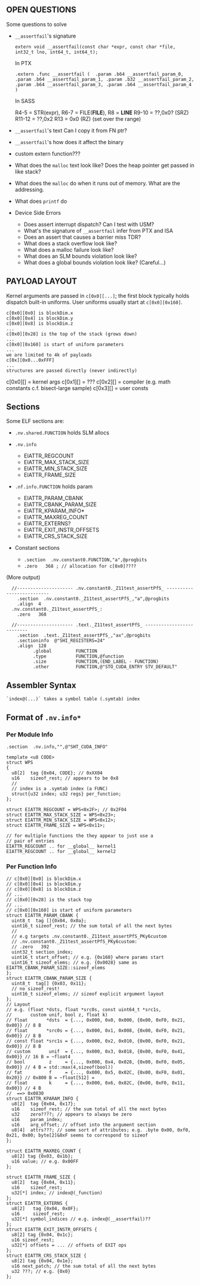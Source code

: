 ## OPEN QUESTIONS

Some questions to solve

* `__assertfail`'s signature


   `extern void __assertfail(const char *expr, const char *file, int32_t lno, int64_t, int64_t);`

   In PTX

  `.extern .func __assertfail
  (  .param .b64 __assertfail_param_0,
     .param .b64 __assertfail_param_1,
     .param .b32 __assertfail_param_2,
     .param .b64 __assertfail_param_3,
     .param .b64 __assertfail_param_4
  )`

   In SASS

    R4-5 = STR(expr),
    R6-7 = FILE(__FILE__),
    R8 = __LINE__
    R9-10 = ??,0x0? (SRZ)
    R11-12 = ??,0x2
    R13 = 0x0 (RZ)  (set over the range)

* `__assertfail`'s text
  Can I copy it from FN ptr?

* `__assertfail`'s how does it affect the binary

* custom extern function???

* What does the `malloc` text look like?  Does the heap pointer get passed in like stack?

* What does the `malloc` do when it runs out of memory.  What are the addressing.

* What does `printf` do

* Device Side Errors
   - Does assert interrupt dispatch?  Can I test with USM?
   - What's the signature of `__assertfail`
      infer from PTX and ISA
   - Does an assert that causes a barrier miss TDR?
   - What does a stack overflow look like?
   - What does a malloc failure look like?
   - What does an SLM bounds violation look like?
   - What does a global bounds violation look like?  (Careful...)



## PAYLOAD LAYOUT

Kernel arguments are passed in `c[0x0][...]`; the first block typically holds
dispatch built-in uniforms.  User uniforms usually start at `c[0x0][0x160]`.

    c[0x0][0x0] is blockDim.x
    c[0x0][0x4] is blockDim.y
    c[0x0][0x8] is blockDim.z
    ...
    c[0x0][0x28] is the top of the stack (grows down)
    ...
    c[0x0][0x160] is start of uniform parameters
    ...
    we are limited to 4k of payloads
    c[0x][0x0...0xFFF]
    ...
    structures are passed directly (never indirectly)

c[0x0][] = kernel args
c[0x1][] = ???
c[0x2][] = compiler (e.g. math constants c.f. bisect-large sample)
c[0x3][] = user consts



## Sections

Some ELF sections are:

  * `.nv.shared.FUNCTION` holds SLM allocs

  * `.nv.info`
      - EIATTR_REGCOUNT
      - EIATTR_MAX_STACK_SIZE
      - EIATTR_MIN_STACK_SIZE
      - EIATTR_FRAME_SIZE

  * `.nf.info.FUNCTION`  holds param
      - EIATTR_PARAM_CBANK
      - EIATTR_CBANK_PARAM_SIZE
      - EIATTR_KPARAM_INFO*
      - EIATTR_MAXREG_COUNT
      - EIATTR_EXTERNS?
      - EIATTR_EXIT_INSTR_OFFSETS
      - EIATTR_CRS_STACK_SIZE

  * Constant sections
    - `.section  .nv.constant0.FUNCTION,"a",@progbits`
    - `.zero   368 ; // allocation for c[0x0]????`

   (More output)

      //--------------------- .nv.constant0._Z11test_assertPfS_ --------------------------
        .section  .nv.constant0._Z11test_assertPfS_,"a",@progbits
        .align  4
      .nv.constant0._Z11test_assertPfS_:
        .zero   368

      //--------------------- .text._Z11test_assertPfS_ --------------------------
        .section  .text._Z11test_assertPfS_,"ax",@progbits
        .sectioninfo  @"SHI_REGISTERS=24"
        .align  128
              .global         FUNCTION
              .type           FUNCTION,@function
              .size           FUNCTION,(END_LABEL - FUNCTION)
              .other          FUNCTION,@"STO_CUDA_ENTRY STV_DEFAULT"


## Assembler Syntax

    `index@(...)` takes a symbol table (.symtab) index



## Format of `.nv.info*`


### Per Module Info

    .section  .nv.info,"",@"SHT_CUDA_INFO"

    template <u8 CODE>
    struct WPS
    {
      u8[2]  tag {0x04, CODE}; // 0xXX04
      u16    sizeof_rest; // appears to be 0x8
      //
      // index is a .symtab index (a FUNC)
      struct{u32 index; u32 regs} per_function;
    };

    struct EIATTR_REGCOUNT = WPS<0x2F>; // 0x2F04
    struct EIATTR_MAX_STACK_SIZE = WPS<0x23>;
    struct EIATTR_MIN_STACK_SIZE = WPS<0x12>;
    struct EIATTR_FRAME_SIZE = WPS<0x11>;

    // for multiple functions the they appear to just use a
    // pair of entries
    EIATTR_REGCOUNT .. for __global__ kernel1
    EIATTR_REGCOUNT .. for __global__ kernel2



### Per Function Info


    // c[0x0][0x0] is blockDim.x
    // c[0x0][0x4] is blockDim.y
    // c[0x0][0x8] is blockDim.z
    // ...
    // c[0x0][0x28] is the stack top
    // ...
    // c[0x0][0x160] is start of uniform parameters
    struct EIATTR_PARAM_CBANK {
      uint8_t  tag []{0x04, 0x0a};
      uint16_t sizeof_rest; // the sum total of all the next bytes
      //
      // e.g targets .nv.constant0._Z11test_assertPfS_PKy6custom
      // .nv.constant0._Z11test_assertPfS_PKy6custom:
      // .zero   392
      uint32_t section_index;
      uint16_t start_offset; // e.g. {0x160} where params start
      uint16_t sizeof_elems; // e.g. {0x0028} same as EIATTR_CBANK_PARAM_SIZE::sizeof_elems
    };
    struct EIATTR_CBANK_PARAM_SIZE {
      uint8_t  tag[] {0x03, 0x11};
      // no sizeof_rest!
      uint16_t sizeof_elems; // sizeof explicit argument layout
    };
    // Layout
    // e.g. (float *dsts, float *src0s, const uint64_t *src1s,
    //       custom unif, bool z, float k)
    // float       *dsts  = {..., 0x000, 0x0, 0x000, {0x00, 0xF0, 0x21, 0x00}} // 8 B
    // float       *src0s = {..., 0x000, 0x1, 0x008, {0x00, 0xF0, 0x21, 0x00}} // 8 B
    // const float *src1s = {..., 0x000, 0x2, 0x010, {0x00, 0xF0, 0x21, 0x00}} // 8 B
    // custom       unif  = {..., 0x000, 0x3, 0x018, {0x00, 0xF0, 0x41, 0x00}} // 16 B = ~float4
    // bool         z     = {..., 0x000, 0x4, 0x028, {0x00, 0xF0, 0x05, 0x00}} // 4 B = std::max(4,sizeof(bool))
    // fat          f     = {..., 0x000, 0x5, 0x02C, {0x00, 0xF0, 0x01, 0x20}} // 0x800 B = ~float[512] =
    // float        k     = {..., 0x000, 0x6, 0x82C, {0x00, 0xF0, 0x11, 0x00}} // 4 B
    //  ==> 0x0830
    struct EIATTR_KPARAM_INFO {
      u8[2]  tag {0x04, 0x17};
      u16    sizeof_rest; // the sum total of all the next bytes
      u32    zero????; // appears to always be zero
      u16    param_index;
      u16    arg_offset; // offset into the argument section
      u8[4]  attrs???; // some sort of attributes; e.g. .byte 0x00, 0xf0, 0x21, 0x00; byte[2]&0xF seems to correspond to sizeof
    };

    struct EIATTR_MAXREG_COUNT {
      u8[2] tag {0x03, 0x1b};
      u16 value; // e.g. 0x00FF
    };

    struct EIATTR_FRAME_SIZE {
      u8[2]  tag {0x04, 0x11};
      u16    sizeof_rest;
      u32[*] index; // index@(_function)
    };
    struct EIATTR_EXTERNS {
      u8[2]   tag {0x04, 0x0F};
      u16     sizeof_rest;
      u32[*] symbol_indices // e.g. index@(__assertfail)??
    };
    struct EIATTR_EXIT_INSTR_OFFSETS {
      u8[2] tag {0x04, 0x1c};
      u16 sizeof_rest;
      u32[*] offsets = ... // offsets of EXIT ops
    };
    struct EIATTR_CRS_STACK_SIZE {
      u8[2] tag {0x04, 0x1e};
      u16 next_patch; // the sum total of all the next bytes
      u32 ???; // e.g. {0x0}
    };
